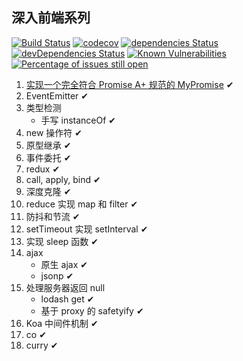 ## 深入前端系列

[![Build Status](https://travis-ci.org/tjx666/deep-in-fe.svg?branch=master)](https://travis-ci.org/tjx666/deep-in-fe) [![codecov](https://codecov.io/gh/tjx666/deep-in-fe/branch/master/graph/badge.svg)](https://codecov.io/gh/tjx666/deep-in-fe) [![dependencies Status](https://david-dm.org/tjx666/deep-in-fe/status.svg)](https://david-dm.org/tjx666/deep-in-fe) [![devDependencies Status](https://david-dm.org/tjx666/deep-in-fe/dev-status.svg)](https://david-dm.org/tjx666/deep-in-fe?type=dev) [![Known Vulnerabilities](https://snyk.io/test/github/tjx666/deep-in-fe/badge.svg?targetFile=package.json)](https://snyk.io/test/github/tjx666/deep-in-fe?targetFile=package.json) [![Percentage of issues still open](https://isitmaintained.com/badge/open/tjx666/deep-in-fe.svg)](http://isitmaintained.com/project/tjx666/deep-in-fe)

1. [实现一个完全符合 Promise A+ 规范的 MyPromise](https://github.com/tjx666/deep-in-fe/blob/master/src/promise/MyPromise.js) ✔
2. EventEmitter ✔
3. 类型检测
   - 手写 instanceOf ✔
4. new 操作符 ✔
5. 原型继承 ✔
6. 事件委托 ✔
7. redux ✔
8. call, apply, bind ✔
9. 深度克隆 ✔
10. reduce 实现 map 和 filter ✔
11. 防抖和节流 ✔
12. setTimeout 实现 setInterval ✔
13. 实现 sleep 函数 ✔
14. ajax
    - 原生 ajax ✔
    - jsonp ✔
15. 处理服务器返回 null
    - lodash get ✔
    - 基于 proxy 的 safetyify ✔
16. Koa 中间件机制 ✔
17. co ✔
18. curry ✔
